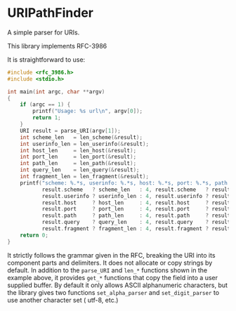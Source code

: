 # URIPathFinder
A simple parser for URIs.

This library implements RFC-3986

It is straightforward to use:

```C
#include <rfc_3986.h>
#include <stdio.h>

int main(int argc, char **argv)
{
    if (argc == 1) {
        printf("Usage: %s url\n", argv[0]);
        return 1;
    }
    URI result = parse_URI(argv[1]);
    int scheme_len   = len_scheme(&result);
    int userinfo_len = len_userinfo(&result);
    int host_len     = len_host(&result);
    int port_len     = len_port(&result);
    int path_len     = len_path(&result);
    int query_len    = len_query(&result);
    int fragment_len = len_fragment(&result);
    printf("scheme: %.*s, userinfo: %.*s, host: %.*s, port: %.*s, path: %.*s, query: %.*s, fragment: %.*s\n",
           result.scheme   ? scheme_len   : 4, result.scheme   ? result.scheme   : "NULL",
           result.userinfo ? userinfo_len : 4, result.userinfo ? result.userinfo : "NULL",
           result.host     ? host_len     : 4, result.host     ? result.host     : "NULL",
           result.port     ? port_len     : 4, result.port     ? result.port     : "NULL",
           result.path     ? path_len     : 4, result.path     ? result.path     : "NULL",
           result.query    ? query_len    : 4, result.query    ? result.query    : "NULL",
           result.fragment ? fragment_len : 4, result.fragment ? result.fragment : "NULL");
    return 0;
}
```

It strictly follows the grammar given in the RFC, breaking the URI into its
component parts and delimiters.  It does not allocate or copy strings by
default.  In addition to the `parse_URI` and `len_*` functions shown in the
example above, it provides `get_*` functions that copy the field into a user
supplied buffer.  By default it only allows ASCII alphanumeric characters, but
the library gives two functions `set_alpha_parser` and `set_digit_parser` to
use another character set ( utf-8, etc.)
